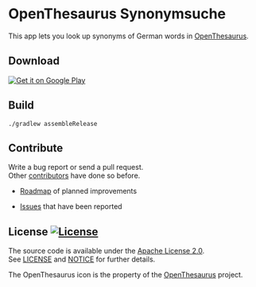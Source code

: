 # OpenThesaurus Synonymsuche

This app lets you look up synonyms of German words in [OpenThesaurus].

## Download

[![Get it on Google Play](https://developer.android.com/images/brand/en_generic_rgb_wo_45.png)](https://play.google.com/store/apps/details?id=sfischer13.openthesaurus)

## Build

```./gradlew assembleRelease```

## Contribute

Write a bug report or send a pull request.  
Other [contributors](https://github.com/sfischer13/robot-openthesaurus/graphs/contributors) have done so before.

* [Roadmap](TODO.md) of planned improvements

* [Issues](https://github.com/sfischer13/robot-openthesaurus/issues) that have been reported

## License [![License](https://img.shields.io/github/license/sfischer13/robot-openthesaurus.svg)](LICENSE)

The source code is available under the [Apache License 2.0](http://www.apache.org/licenses/LICENSE-2.0).  
See [LICENSE](LICENSE) and [NOTICE](NOTICE) for further details.

The OpenThesaurus icon is the property of the [OpenThesaurus] project.

[OpenThesaurus]: (https://www.openthesaurus.de/)
